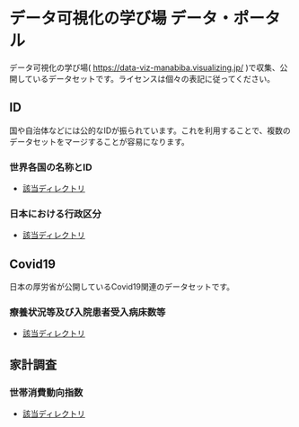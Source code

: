 # データ可視化の学び場 データ・ポータル


データ可視化の学び場( https://data-viz-manabiba.visualizing.jp/ )で収集、公開しているデータセットです。ライセンスは個々の表記に従ってください。



## ID

国や自治体などには公的なIDが振られています。これを利用することで、複数のデータセットをマージすることが容易になります。

### 世界各国の名称とID

- [該当ディレクトリ](/id/country_list)


### 日本における行政区分

- [該当ディレクトリ](/id/prefecture_list)




## Covid19

日本の厚労省が公開しているCovid19関連のデータセットです。

### 療養状況等及び入院患者受入病床数等
- [該当ディレクトリ](/Covid-19/Japan/State-of-Treatment)

## 家計調査

### 世帯消費動向指数
- [該当ディレクトリ](/家計調査)











